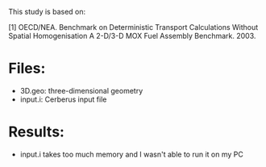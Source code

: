 This study is based on:

[1] OECD/NEA. Benchmark on Deterministic Transport Calculations Without Spatial Homogenisation A 2-D/3-D MOX Fuel Assembly Benchmark. 2003.

# Files:

* 3D.geo: three-dimensional geometry
* input.i: Cerberus input file

# Results:

* input.i takes too much memory and I wasn't able to run it on my PC
